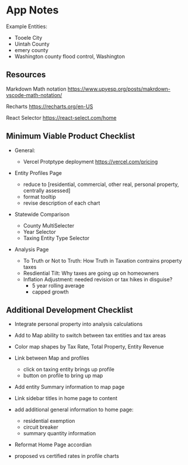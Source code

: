 # App Notes

Example Entities:

- Tooele City
- Uintah County
- emery county
- Washington county flood control, Washington

## Resources

Markdown Math notation https://www.upyesp.org/posts/makrdown-vscode-math-notation/

Recharts https://recharts.org/en-US

React Selector https://react-select.com/home

## Minimum Viable Product Checklist

- General:

  - Vercel Protptype deployment https://vercel.com/pricing

- Entity Profiles Page

  - reduce to [residential, commercial, other real, personal property, centrally assessed]
  - format tooltip
  - revise description of each chart

- Statewide Comparison

  - County MultiSelecter
  - Year Selector
  - Taxing Entity Type Selector

- Analysis Page

  - To Truth or Not to Truth: How Truth in Taxation contrains property taxes
  - Resdiential Tilt: Why taxes are going up on homeowners
  - Inflation Adjustment: needed revision or tax hikes in disguise?
    - 5 year rolling average
    - capped growth

## Additional Development Checklist

- Integrate personal property into analysis calculations

- Add to Map ability to switch between tax entities and tax areas

- Color map shapes by Tax Rate, Total Property, Entity Revenue

- Link between Map and profiles

  - click on taxing entity brings up profile
  - button on profile to bring up map

- Add entity Summary information to map page

- Link sidebar titles in home page to content

- add additional general information to home page:

  - residential exemption
  - circuit breaker
  - summary quantity information

- Reformat Home Page accordian

- proposed vs certified rates in profile charts
